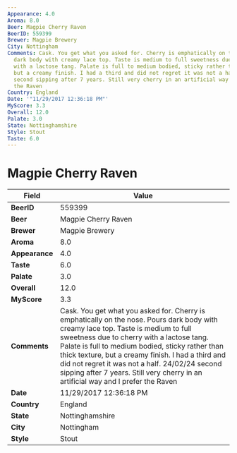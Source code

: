 ```yaml
---
Appearance: 4.0
Aroma: 8.0
Beer: Magpie Cherry Raven
BeerID: 559399
Brewer: Magpie Brewery
City: Nottingham
Comments: Cask. You get what you asked for. Cherry is emphatically on the nose. Pours
  dark body with creamy lace top. Taste is medium to full sweetness due to cherry
  with a lactose tang. Palate is full to medium bodied, sticky rather than thick texture,
  but a creamy finish. I had a third and did not regret it was not a half. 24/02/24
  second sipping after 7 years. Still very cherry in an artificial way and I prefer
  the Raven
Country: England
Date: '"11/29/2017 12:36:18 PM"'
MyScore: 3.3
Overall: 12.0
Palate: 3.0
State: Nottinghamshire
Style: Stout
Taste: 6.0
---
```


# Magpie Cherry Raven

| Field         | Value |
|---------------|-------|
| **BeerID** | 559399 |
| **Beer** | Magpie Cherry Raven |
| **Brewer** | Magpie Brewery |
| **Aroma** | 8.0 |
| **Appearance** | 4.0 |
| **Taste** | 6.0 |
| **Palate** | 3.0 |
| **Overall** | 12.0 |
| **MyScore** | 3.3 |
| **Comments** | Cask. You get what you asked for. Cherry is emphatically on the nose. Pours dark body with creamy lace top. Taste is medium to full sweetness due to cherry with a lactose tang. Palate is full to medium bodied, sticky rather than thick texture, but a creamy finish. I had a third and did not regret it was not a half. 24/02/24 second sipping after 7 years. Still very cherry in an artificial way and I prefer the Raven |
| **Date** | 11/29/2017 12:36:18 PM |
| **Country** | England |
| **State** | Nottinghamshire |
| **City** | Nottingham |
| **Style** | Stout |
